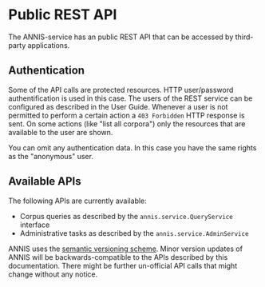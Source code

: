 # Public REST API

The ANNIS-service has an public REST API that can be accessed by third-party applications.

## Authentication

Some of the API calls are protected resources. HTTP user/password authentification is used in this case.
The users of the REST service can be configured as described in the User Guide.
Whenever a user is not permitted to perform a certain action a `403 Forbidden` HTTP response is sent.
On some actions (like "list all corpora") only the resources that are available to the user are shown.

You can omit any authentication data. In this case you have the same rights as the "anonymous" user.

## Available APIs

The following APIs are currently available:

- Corpus queries as described by the `annis.service.QueryService` interface
- Administrative tasks as described by the `annis.service.AdminService`

ANNIS uses the [semantic versioning scheme](http://semver.org/). Minor version updates of ANNIS will be backwards-compatible
to the APIs described by this documentation. There might be further un-official API calls that might change without any
notice.